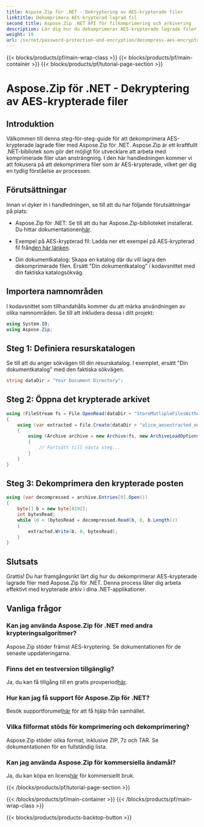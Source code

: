 ```yaml
---
title: Aspose.Zip för .NET - Dekryptering av AES-krypterade filer
linktitle: Dekomprimera AES-krypterad lagrad fil
second_title: Aspose.Zip .NET API för filkomprimering och arkivering
description: Lär dig hur du dekomprimerar AES-krypterade lagrade filer i Aspose.Zip för .NET med den här omfattande steg-för-steg-guiden. Förbättra dina .NET-utvecklingsfärdigheter idag!
weight: 19
url: /sv/net/password-protection-and-encryption/decompress-aes-encrypted-stored-file/
---
```


{{< blocks/products/pf/main-wrap-class >}}
{{< blocks/products/pf/main-container >}}
{{< blocks/products/pf/tutorial-page-section >}}

# Aspose.Zip för .NET - Dekryptering av AES-krypterade filer


## Introduktion

Välkommen till denna steg-för-steg-guide för att dekomprimera AES-krypterade lagrade filer med Aspose.Zip för .NET. Aspose.Zip är ett kraftfullt .NET-bibliotek som gör det möjligt för utvecklare att arbeta med komprimerade filer utan ansträngning. I den här handledningen kommer vi att fokusera på att dekomprimera filer som är AES-krypterade, vilket ger dig en tydlig förståelse av processen.

## Förutsättningar

Innan vi dyker in i handledningen, se till att du har följande förutsättningar på plats:

-  Aspose.Zip för .NET: Se till att du har Aspose.Zip-biblioteket installerat. Du hittar dokumentationen[här](https://reference.aspose.com/zip/net/).

-  Exempel på AES-krypterad fil: Ladda ner ett exempel på AES-krypterad fil från[den här länken](https://releases.aspose.com/zip/net/).

- Din dokumentkatalog: Skapa en katalog där du vill lagra den dekomprimerade filen. Ersätt "Din dokumentkatalog" i kodavsnittet med din faktiska katalogsökväg.

## Importera namnområden

I kodavsnittet som tillhandahålls kommer du att märka användningen av olika namnområden. Se till att inkludera dessa i ditt projekt:

```csharp
using System.IO;
using Aspose.Zip;
```

## Steg 1: Definiera resurskatalogen

Se till att du anger sökvägen till din resurskatalog. I exemplet, ersätt "Din dokumentkatalog" med den faktiska sökvägen.

```csharp
string dataDir = "Your Document Directory";
```

## Steg 2: Öppna det krypterade arkivet

```csharp
using (FileStream fs = File.OpenRead(dataDir + "StoreMutlipleFilesWithoutCompressionWithPassword_out.zip"))
{
    using (var extracted = File.Create(dataDir + "alice_aesextracted_out.txt"))
    {
        using (Archive archive = new Archive(fs, new ArchiveLoadOptions() { DecryptionPassword = "p@s$" }))
        {
            // Fortsätt till nästa steg...
        }
    }
}
```

## Steg 3: Dekomprimera den krypterade posten

```csharp
using (var decompressed = archive.Entries[0].Open())
{
    byte[] b = new byte[8192];
    int bytesRead;
    while (0 < (bytesRead = decompressed.Read(b, 0, b.Length)))
    {
        extracted.Write(b, 0, bytesRead);
    }
}
```

## Slutsats

Grattis! Du har framgångsrikt lärt dig hur du dekomprimerar AES-krypterade lagrade filer med Aspose.Zip för .NET. Denna process låter dig arbeta effektivt med krypterade arkiv i dina .NET-applikationer.

## Vanliga frågor

### Kan jag använda Aspose.Zip för .NET med andra krypteringsalgoritmer?
Aspose.Zip stöder främst AES-kryptering. Se dokumentationen för de senaste uppdateringarna.

### Finns det en testversion tillgänglig?
 Ja, du kan få tillgång till en gratis provperiod[här](https://releases.aspose.com/).

### Hur kan jag få support för Aspose.Zip för .NET?
 Besök supportforumet[här](https://forum.aspose.com/c/zip/37) för att få hjälp från samhället.

### Vilka filformat stöds för komprimering och dekomprimering?
Aspose.Zip stöder olika format, inklusive ZIP, 7z och TAR. Se dokumentationen för en fullständig lista.

### Kan jag använda Aspose.Zip för kommersiella ändamål?
 Ja, du kan köpa en licens[här](https://purchase.aspose.com/buy) för kommersiellt bruk.


{{< /blocks/products/pf/tutorial-page-section >}}

{{< /blocks/products/pf/main-container >}}
{{< /blocks/products/pf/main-wrap-class >}}

{{< blocks/products/products-backtop-button >}}
